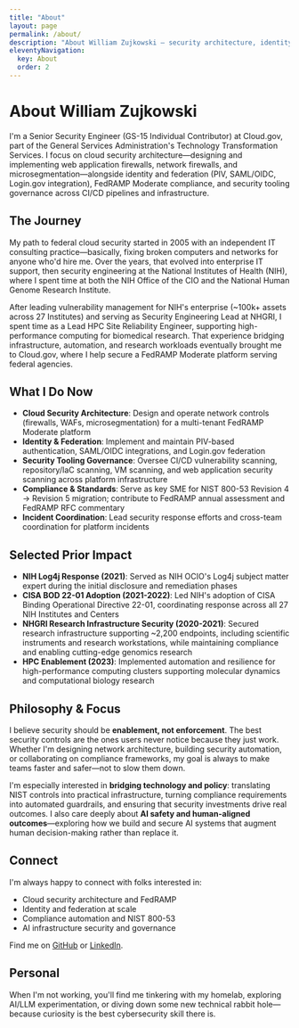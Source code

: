 ```yaml
---
title: "About"
layout: page
permalink: /about/
description: "About William Zujkowski — security architecture, identity, and compliance."
eleventyNavigation:
  key: About
  order: 2
---
```


# About William Zujkowski

I'm a Senior Security Engineer (GS-15 Individual Contributor) at Cloud.gov, part of the General Services Administration's Technology Transformation Services. I focus on cloud security architecture—designing and implementing web application firewalls, network firewalls, and microsegmentation—alongside identity and federation (PIV, SAML/OIDC, Login.gov integration), FedRAMP Moderate compliance, and security tooling governance across CI/CD pipelines and infrastructure.

## The Journey

My path to federal cloud security started in 2005 with an independent IT consulting practice—basically, fixing broken computers and networks for anyone who'd hire me. Over the years, that evolved into enterprise IT support, then security engineering at the National Institutes of Health (NIH), where I spent time at both the NIH Office of the CIO and the National Human Genome Research Institute.

After leading vulnerability management for NIH's enterprise (~100k+ assets across 27 Institutes) and serving as Security Engineering Lead at NHGRI, I spent time as a Lead HPC Site Reliability Engineer, supporting high-performance computing for biomedical research. That experience bridging infrastructure, automation, and research workloads eventually brought me to Cloud.gov, where I help secure a FedRAMP Moderate platform serving federal agencies.

## What I Do Now

- **Cloud Security Architecture**: Design and operate network controls (firewalls, WAFs, microsegmentation) for a multi-tenant FedRAMP Moderate platform
- **Identity & Federation**: Implement and maintain PIV-based authentication, SAML/OIDC integrations, and Login.gov federation
- **Security Tooling Governance**: Oversee CI/CD vulnerability scanning, repository/IaC scanning, VM scanning, and web application security scanning across platform infrastructure
- **Compliance & Standards**: Serve as key SME for NIST 800-53 Revision 4 → Revision 5 migration; contribute to FedRAMP annual assessment and FedRAMP RFC commentary
- **Incident Coordination**: Lead security response efforts and cross-team coordination for platform incidents

## Selected Prior Impact

- **NIH Log4j Response (2021)**: Served as NIH OCIO's Log4j subject matter expert during the initial disclosure and remediation phases
- **CISA BOD 22-01 Adoption (2021-2022)**: Led NIH's adoption of CISA Binding Operational Directive 22-01, coordinating response across all 27 NIH Institutes and Centers
- **NHGRI Research Infrastructure Security (2020-2021)**: Secured research infrastructure supporting ~2,200 endpoints, including scientific instruments and research workstations, while maintaining compliance and enabling cutting-edge genomics research
- **HPC Enablement (2023)**: Implemented automation and resilience for high-performance computing clusters supporting molecular dynamics and computational biology research

## Philosophy & Focus

I believe security should be **enablement, not enforcement**. The best security controls are the ones users never notice because they just work. Whether I'm designing network architecture, building security automation, or collaborating on compliance frameworks, my goal is always to make teams faster and safer—not to slow them down.

I'm especially interested in **bridging technology and policy**: translating NIST controls into practical infrastructure, turning compliance requirements into automated guardrails, and ensuring that security investments drive real outcomes. I also care deeply about **AI safety and human-aligned outcomes**—exploring how we build and secure AI systems that augment human decision-making rather than replace it.

## Connect

I'm always happy to connect with folks interested in:
- Cloud security architecture and FedRAMP
- Identity and federation at scale
- Compliance automation and NIST 800-53
- AI infrastructure security and governance

Find me on [GitHub](https://github.com/williamzujkowski) or [LinkedIn](https://www.linkedin.com/in/williamzujkowski).

## Personal

When I'm not working, you'll find me tinkering with my homelab, exploring AI/LLM experimentation, or diving down some new technical rabbit hole—because curiosity is the best cybersecurity skill there is.
